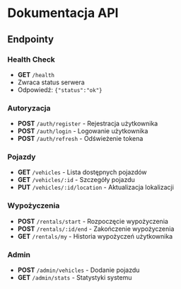 # Dokumentacja API

## Endpointy

### Health Check
- **GET** `/health`
- Zwraca status serwera
- Odpowiedź: `{"status":"ok"}`

### Autoryzacja
- **POST** `/auth/register` - Rejestracja użytkownika
- **POST** `/auth/login` - Logowanie użytkownika
- **POST** `/auth/refresh` - Odświeżenie tokena

### Pojazdy
- **GET** `/vehicles` - Lista dostępnych pojazdów
- **GET** `/vehicles/:id` - Szczegóły pojazdu
- **PUT** `/vehicles/:id/location` - Aktualizacja lokalizacji

### Wypożyczenia
- **POST** `/rentals/start` - Rozpoczęcie wypożyczenia
- **POST** `/rentals/:id/end` - Zakończenie wypożyczenia
- **GET** `/rentals/my` - Historia wypożyczeń użytkownika

### Admin
- **POST** `/admin/vehicles` - Dodanie pojazdu
- **GET** `/admin/stats` - Statystyki systemu